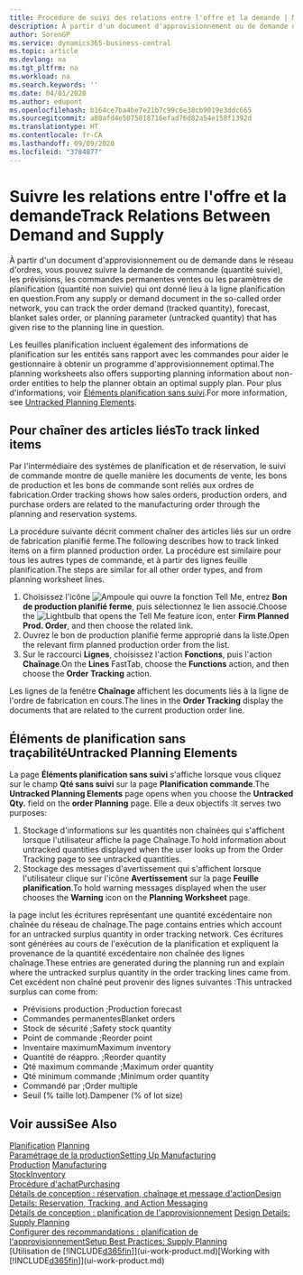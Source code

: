 ```yaml
---
title: Procédure de suivi des relations entre l'offre et la demande | Microsoft Docs
description: À partir d'un document d'approvisionnement ou de demande dans le réseau d'ordres, vous pouvez suivre la demande de commande (quantité suivie), les prévisions, les commandes permanentes ventes ou les paramètres de planification (quantité non suivie) qui ont donné lieu à la ligne planification en question.
author: SorenGP
ms.service: dynamics365-business-central
ms.topic: article
ms.devlang: na
ms.tgt_pltfrm: na
ms.workload: na
ms.search.keywords: ''
ms.date: 04/01/2020
ms.author: edupont
ms.openlocfilehash: b164ce7ba4be7e21b7c99c6e38cb9019e3ddc665
ms.sourcegitcommit: a80afd4e5075018716efad76d82a54e158f1392d
ms.translationtype: HT
ms.contentlocale: fr-CA
ms.lasthandoff: 09/09/2020
ms.locfileid: "3784877"
---
```

# <a name="track-relations-between-demand-and-supply"></a><span data-ttu-id="35753-103">Suivre les relations entre l'offre et la demande</span><span class="sxs-lookup"><span data-stu-id="35753-103">Track Relations Between Demand and Supply</span></span>
<span data-ttu-id="35753-104">À partir d'un document d'approvisionnement ou de demande dans le réseau d'ordres, vous pouvez suivre la demande de commande (quantité suivie), les prévisions, les commandes permanentes ventes ou les paramètres de planification (quantité non suivie) qui ont donné lieu à la ligne planification en question.</span><span class="sxs-lookup"><span data-stu-id="35753-104">From any supply or demand document in the so-called order network, you can track the order demand (tracked quantity), forecast, blanket sales order, or planning parameter (untracked quantity) that has given rise to the planning line in question.</span></span>

<span data-ttu-id="35753-105">Les feuilles planification incluent également des informations de planification sur les entités sans rapport avec les commandes pour aider le gestionnaire à obtenir un programme d'approvisionnement optimal.</span><span class="sxs-lookup"><span data-stu-id="35753-105">The planning worksheets also offers supporting planning information about non-order entities to help the planner obtain an optimal supply plan.</span></span> <span data-ttu-id="35753-106">Pour plus d'informations, voir [Éléments planification sans suivi](production-how-track-demand-supply.md#untracked-planning-elements).</span><span class="sxs-lookup"><span data-stu-id="35753-106">For more information, see [Untracked Planning Elements](production-how-track-demand-supply.md#untracked-planning-elements).</span></span>

## <a name="to-track-linked-items"></a><span data-ttu-id="35753-107">Pour chaîner des articles liés</span><span class="sxs-lookup"><span data-stu-id="35753-107">To track linked items</span></span>
<span data-ttu-id="35753-108">Par l'intermédiaire des systèmes de planification et de réservation, le suivi de commande montre de quelle manière les documents de vente, les bons de production et les bons de commande sont reliés aux ordres de fabrication.</span><span class="sxs-lookup"><span data-stu-id="35753-108">Order tracking shows how sales orders, production orders, and purchase orders are related to the manufacturing order through the planning and reservation systems.</span></span>

<span data-ttu-id="35753-109">La procédure suivante décrit comment chaîner des articles liés sur un ordre de fabrication planifié ferme.</span><span class="sxs-lookup"><span data-stu-id="35753-109">The following describes how to track linked items on a firm planned production order.</span></span> <span data-ttu-id="35753-110">La procédure est similaire pour tous les autres types de commande, et à partir des lignes feuille planification.</span><span class="sxs-lookup"><span data-stu-id="35753-110">The steps are similar for all other order types, and from planning worksheet lines.</span></span>

1. <span data-ttu-id="35753-111">Choisissez l'icône ![Ampoule qui ouvre la fonction Tell Me](media/ui-search/search_small.png "Dites-moi ce que vous voulez faire"), entrez **Bon de production planifié ferme**, puis sélectionnez le lien associé.</span><span class="sxs-lookup"><span data-stu-id="35753-111">Choose the ![Lightbulb that opens the Tell Me feature](media/ui-search/search_small.png "Tell me what you want to do") icon, enter **Firm Planned Prod. Order**, and then choose the related link.</span></span>
2. <span data-ttu-id="35753-112">Ouvrez le bon de production planifié ferme approprié dans la liste.</span><span class="sxs-lookup"><span data-stu-id="35753-112">Open the relevant firm planned production order from the list.</span></span>
3. <span data-ttu-id="35753-113">Sur le raccourci **Lignes**, choisissez l'action **Fonctions**, puis l'action **Chaînage**.</span><span class="sxs-lookup"><span data-stu-id="35753-113">On the **Lines** FastTab, choose the **Functions** action, and then choose the **Order Tracking** action.</span></span>

<span data-ttu-id="35753-114">Les lignes de la fenêtre **Chaînage** affichent les documents liés à la ligne de l'ordre de fabrication en cours.</span><span class="sxs-lookup"><span data-stu-id="35753-114">The lines in the **Order Tracking** display the documents that are related to the current production order line.</span></span>

## <a name="untracked-planning-elements"></a><span data-ttu-id="35753-115">Éléments de planification sans traçabilité</span><span class="sxs-lookup"><span data-stu-id="35753-115">Untracked Planning Elements</span></span>
<span data-ttu-id="35753-116">La page **Éléments planification sans suivi** s'affiche lorsque vous cliquez sur le champ **Qté sans suivi** sur la page **Planification commande**.</span><span class="sxs-lookup"><span data-stu-id="35753-116">The **Untracked Planning Elements** page opens when you choose the **Untracked Qty.** field on the **order Planning** page.</span></span> <span data-ttu-id="35753-117">Elle a deux objectifs :</span><span class="sxs-lookup"><span data-stu-id="35753-117">It serves two purposes:</span></span>

1. <span data-ttu-id="35753-118">Stockage d'informations sur les quantités non chaînées qui s'affichent lorsque l'utilisateur affiche la page Chaînage.</span><span class="sxs-lookup"><span data-stu-id="35753-118">To hold information about untracked quantities displayed when the user looks up from the Order Tracking page to see untracked quantities.</span></span>
2. <span data-ttu-id="35753-119">Stockage des messages d'avertissement qui s'affichent lorsque l'utilisateur clique sur l'icône **Avertissement** sur la page **Feuille planification**.</span><span class="sxs-lookup"><span data-stu-id="35753-119">To hold warning messages displayed when the user chooses the **Warning** icon on the **Planning Worksheet** page.</span></span>

<span data-ttu-id="35753-120">la page inclut les écritures représentant une quantité excédentaire non chaînée du réseau de chaînage.</span><span class="sxs-lookup"><span data-stu-id="35753-120">The page contains entries which account for an untracked surplus quantity in order tracking network.</span></span> <span data-ttu-id="35753-121">Ces écritures sont générées au cours de l'exécution de la planification et expliquent la provenance de la quantité excédentaire non chaînée des lignes chaînage.</span><span class="sxs-lookup"><span data-stu-id="35753-121">These entries are generated during the planning run and explain where the untracked surplus quantity in the order tracking lines came from.</span></span> <span data-ttu-id="35753-122">Cet excédent non chaîné peut provenir des lignes suivantes :</span><span class="sxs-lookup"><span data-stu-id="35753-122">This untracked surplus can come from:</span></span>

- <span data-ttu-id="35753-123">Prévisions production ;</span><span class="sxs-lookup"><span data-stu-id="35753-123">Production forecast</span></span>
- <span data-ttu-id="35753-124">Commandes permanentes</span><span class="sxs-lookup"><span data-stu-id="35753-124">Blanket orders</span></span>
- <span data-ttu-id="35753-125">Stock de sécurité ;</span><span class="sxs-lookup"><span data-stu-id="35753-125">Safety stock quantity</span></span>
- <span data-ttu-id="35753-126">Point de commande ;</span><span class="sxs-lookup"><span data-stu-id="35753-126">Reorder point</span></span>
- <span data-ttu-id="35753-127">Inventaire maximum</span><span class="sxs-lookup"><span data-stu-id="35753-127">Maximum inventory</span></span>
- <span data-ttu-id="35753-128">Quantité de réappro. ;</span><span class="sxs-lookup"><span data-stu-id="35753-128">Reorder quantity</span></span>
- <span data-ttu-id="35753-129">Qté maximum commande ;</span><span class="sxs-lookup"><span data-stu-id="35753-129">Maximum order quantity</span></span>
- <span data-ttu-id="35753-130">Qté minimum commande ;</span><span class="sxs-lookup"><span data-stu-id="35753-130">Minimum order quantity</span></span>
- <span data-ttu-id="35753-131">Commandé par ;</span><span class="sxs-lookup"><span data-stu-id="35753-131">Order multiple</span></span>
- <span data-ttu-id="35753-132">Seuil (% taille lot).</span><span class="sxs-lookup"><span data-stu-id="35753-132">Dampener (% of lot size)</span></span>

## <a name="see-also"></a><span data-ttu-id="35753-133">Voir aussi</span><span class="sxs-lookup"><span data-stu-id="35753-133">See Also</span></span>  
<span data-ttu-id="35753-134">[Planification](production-planning.md) </span><span class="sxs-lookup"><span data-stu-id="35753-134">[Planning](production-planning.md) </span></span>  
[<span data-ttu-id="35753-135">Paramétrage de la production</span><span class="sxs-lookup"><span data-stu-id="35753-135">Setting Up Manufacturing</span></span>](production-configure-production-processes.md)  
<span data-ttu-id="35753-136">[Production](production-manage-manufacturing.md)  </span><span class="sxs-lookup"><span data-stu-id="35753-136">[Manufacturing](production-manage-manufacturing.md)  </span></span>  
[<span data-ttu-id="35753-137">Stock</span><span class="sxs-lookup"><span data-stu-id="35753-137">Inventory</span></span>](inventory-manage-inventory.md)  
[<span data-ttu-id="35753-138">Procédure d'achat</span><span class="sxs-lookup"><span data-stu-id="35753-138">Purchasing</span></span>](purchasing-manage-purchasing.md)  
[<span data-ttu-id="35753-139">Détails de conception : réservation, chaînage et message d'action</span><span class="sxs-lookup"><span data-stu-id="35753-139">Design Details: Reservation, Tracking, and Action Messaging</span></span>](design-details-reservation-order-tracking-and-action-messaging.md)  
<span data-ttu-id="35753-140">[Détails de conception : planification de l'approvisionnement](design-details-supply-planning.md) </span><span class="sxs-lookup"><span data-stu-id="35753-140">[Design Details: Supply Planning](design-details-supply-planning.md) </span></span>  
[<span data-ttu-id="35753-141">Configurer des recommandations : planification de l'approvisionnement</span><span class="sxs-lookup"><span data-stu-id="35753-141">Setup Best Practices: Supply Planning</span></span>](setup-best-practices-supply-planning.md)  
<span data-ttu-id="35753-142">[Utilisation de [!INCLUDE[d365fin](includes/d365fin_md.md)]](ui-work-product.md)</span><span class="sxs-lookup"><span data-stu-id="35753-142">[Working with [!INCLUDE[d365fin](includes/d365fin_md.md)]](ui-work-product.md)</span></span>
